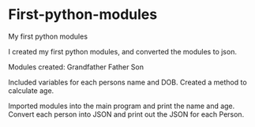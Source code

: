 # First-python-modules
My first python modules 

I created my first python modules, and converted the modules to json. 

Modules created:
Grandfather
Father
Son

Included variables for each persons name and DOB.
Created a method to calculate age.

Imported modules into the main program and print the name and age.
Convert each person into JSON and print out the JSON for each Person.
